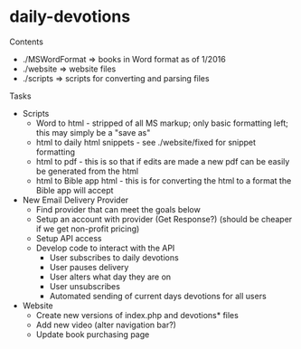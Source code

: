 # daily-devotions

Contents  
* ./MSWordFormat => books in Word format as of 1/2016
* ./website => website files
* ./scripts => scripts for converting and parsing files

Tasks
* Scripts
  * Word to html - stripped of all MS markup; only basic formatting left; this may simply be a "save as"
  * html to daily html snippets - see ./website/fixed for snippet formatting
  * html to pdf - this is so that if edits are made a new pdf can be easily be generated from the html
  * html to Bible app html - this is for converting the html to a format the Bible app will accept
* New Email Delivery Provider
  * Find provider that can meet the goals below
  * Setup an account with provider (Get Response?) (should be cheaper if we get non-profit pricing)
  * Setup API access
  * Develop code to interact with the API
    * User subscribes to daily devotions
    * User pauses delivery
    * User alters what day they are on
    * User unsubscribes
    * Automated sending of current days devotions for all users
* Website
  * Create new versions of index.php and devotions* files
  * Add new video (alter navigation bar?)
  * Update book purchasing page
